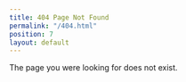 ```yaml
---
title: 404 Page Not Found
permalink: "/404.html"
position: 7
layout: default
---
```


The page you were looking for does not exist.
